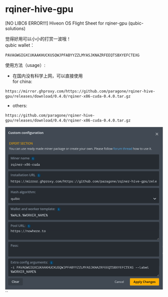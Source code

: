 # rqiner-hive-gpu
[NO LIBC6 ERROR!!!] Hiveon OS Flight Sheet for rqiner-gpu  (qubic-solutions) <br>

觉得好用可以小小的打赏一波哦！<br>
qubic wallet：<br>

```
PAVAGWGIGXCUKAAKHUCKUSQWJPFABYYZZLMYASJKNAZRFEEQTSBXYEFCTEXG
```

使用方法（usage）:<br>
- 在国内没有科学上网，可以直接使用<br>
for china:<br>
```
https://mirror.ghproxy.com/https://github.com/paragone/rqiner-hive-gpu/releases/download/0.4.0/rqiner-x86-cuda-0.4.0.tar.gz
```
- others:<br>
```
https://github.com/paragone/rqiner-hive-gpu/releases/download/0.4.0/rqiner-x86-cuda-0.4.0.tar.gz
```

![My Image](china.png)``
